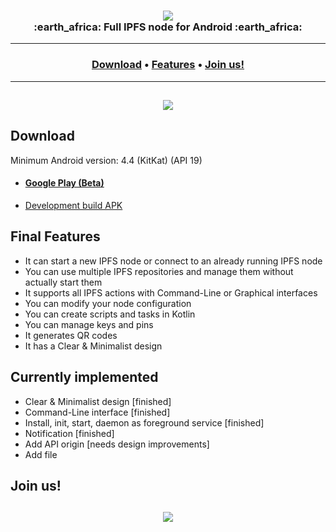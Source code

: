 <h3 align="center">
    <img src="https://i.imgur.com/YM1XneZ.png"/>
    <br>
    :earth_africa: Full IPFS node for Android :earth_africa:
</h3>

<hr>
<h3 align="center">
  <a href="#download">Download</a> •
  <a href="#final-features">Features</a> •
  <a href="#join-us">Join us!</a>
</h3>
<hr>

<h2 align="center">
    <a href="https://i.imgur.com/GzlgQdy.jpg"><img src="https://i.imgur.com/GzlgQdyl.jpg"/></a>
</h2>

## Download

Minimum Android version: 4.4 (KitKat) (API 19)

- #### [Google Play (Beta)](https://play.google.com/store/apps/details?id=fr.rhaz.ipfs.sweet)

- [Development build APK](https://github.com/RHazDev/Sweet-IPFS/raw/master/app/apk/sweetipfs-0.1.3-debug.apk)

## Final Features
- It can start a new IPFS node or connect to an already running IPFS node
- You can use multiple IPFS repositories and manage them without actually start them
- It supports all IPFS actions with Command-Line or Graphical interfaces
- You can modify your node configuration
- You can create scripts and tasks in Kotlin
- You can manage keys and pins
- It generates QR codes
- It has a Clear & Minimalist design

## Currently implemented
- Clear & Minimalist design [finished]
- Command-Line interface [finished]
- Install, init, start, daemon as foreground service [finished]
- Notification [finished]
- Add API origin [needs design improvements]
- Add file

## Join us!

<h2 align="center">
    <a href="https://discord.gg/ttVYe8S"><img src="https://i.imgur.com/aT9BaNV.png"/></a>
</h2>
